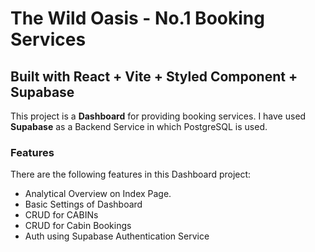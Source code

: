 # The Wild Oasis - No.1 Booking Services
## Built with React + Vite + Styled Component + Supabase

This project is a **Dashboard** for providing booking services. I have used **Supabase**  as a Backend Service in which PostgreSQL is used.

### Features
There are the following features in this Dashboard project:
- Analytical Overview on Index Page.
- Basic Settings of Dashboard
- CRUD for CABINs
- CRUD for Cabin Bookings
- Auth using Supabase Authentication Service
 
